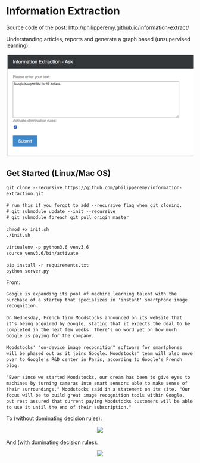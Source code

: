 # Information Extraction

Source code of the post: http://philipperemy.github.io/information-extract/

Understanding articles, reports and generate a graph based (unsupervised learning).


<p align="center">
  <img src="static/img_1.png">
</p>

## Get Started (Linux/Mac OS)

```
git clone --recursive https://github.com/philipperemy/information-extraction.git

# run this if you forgot to add --recursive flag when git cloning.
# git submodule update --init --recursive
# git submodule foreach git pull origin master

chmod +x init.sh
./init.sh

virtualenv -p python3.6 venv3.6
source venv3.6/bin/activate

pip install -r requirements.txt
python server.py
```

From:

```
Google is expanding its pool of machine learning talent with the purchase of a startup that specializes in 'instant' smartphone image recognition.

On Wednesday, French firm Moodstocks announced on its website that it's being acquired by Google, stating that it expects the deal to be completed in the next few weeks. There's no word yet on how much Google is paying for the company.

Moodstocks' "on-device image recognition" software for smartphones will be phased out as it joins Google. Moodstocks' team will also move over to Google's R&D center in Paris, according to Google's French blog. 

"Ever since we started Moodstocks, our dream has been to give eyes to machines by turning cameras into smart sensors able to make sense of their surroundings," Moodstocks said in a statement on its site. "Our focus will be to build great image recognition tools within Google, but rest assured that current paying Moodstocks customers will be able to use it until the end of their subscription."
```

To (without dominating decision rules):

<p align="center">
  <img src="http://philipperemy.github.io/information-extract/hello2.png">
</p>

And (with dominating decision rules):

<p align="center">
  <img src="http://philipperemy.github.io/information-extract/hello.png">
</p>



